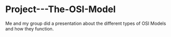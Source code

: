 # Project---The-OSI-Model
Me and my group did a presentation about the different types of OSI Models and how they function. 
